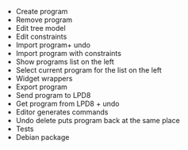 - Create program
- Remove program
- Edit tree model
- Edit constraints
- Import program+ undo
- Import program with constraints
- Show programs list on the left
- Select current program for the list on the left
- Widget wrappers
- Export program
- Send program to LPD8
- Get program from LPD8 + undo
- Editor generates commands
- Undo delete puts program back at the same place
- Tests
- Debian package

